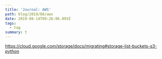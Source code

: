 ```yaml
---
title: 'Journal: AWS'
path: blog/2019/08/aws
date: 2019-08-14T09:26:06.093Z
tags:
  - tag
summary: t
---
```

https://cloud.google.com/storage/docs/migrating#storage-list-buckets-s3-python
